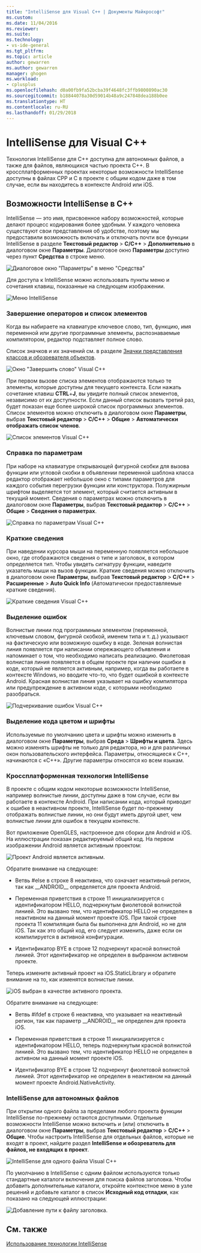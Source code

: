 ```yaml
---
title: "IntelliSense для Visual C++ | Документы Майкрософт"
ms.custom: 
ms.date: 11/04/2016
ms.reviewer: 
ms.suite: 
ms.technology:
- vs-ide-general
ms.tgt_pltfrm: 
ms.topic: article
author: gewarren
ms.author: gewarren
manager: ghogen
ms.workload:
- cplusplus
ms.openlocfilehash: d0a00fb9fa52bcba39f4648fc3ffb9800890ac30
ms.sourcegitcommit: b18844078a30d59014b48a9c247848dea188b0ee
ms.translationtype: HT
ms.contentlocale: ru-RU
ms.lasthandoff: 01/29/2018
---
```

# <a name="visual-c-intellisense"></a>IntelliSense для Visual C++

Технология IntelliSense для C++ доступна для автономных файлов, а также для файлов, являющихся частью проекта C++. В кроссплатформенных проектах некоторые возможности IntelliSense доступны в файлах CPP и C в проекте с общим кодом даже в том случае, если вы находитесь в контексте Android или iOS.

## <a name="intellisense-features-in-c"></a>Возможности IntelliSense в C++

IntelliSense — это имя, присвоенное набору возможностей, которые делают процесс кодирования более удобным. У каждого человека существуют свои представления об удобстве, поэтому мы предоставили возможность включать и отключать почти все функции IntelliSense в разделе **Текстовый редактор** > **C/C++** > **Дополнительно** в диалоговом окне **Параметры**. Диалоговое окно **Параметры** доступно через пункт **Средства** в строке меню.

![Диалоговое окно "Параметры" в меню "Средства"](../ide/media/sintellisensecpptoolsoptions.PNG)

Для доступа к IntelliSense можно использовать пункты меню и сочетания клавиш, показанные на следующем изображении.

![Меню IntelliSense](../ide/media/vs2015_cpp_intellisense_menu.png)

### <a name="statement-completion-and-member-list"></a>Завершение операторов и список элементов

Когда вы набираете на клавиатуре ключевое слово, тип, функцию, имя переменной или другие программные элементы, распознаваемые компилятором, редактор подставляет полное слово.

Список значков и их значений см. в разделе [Значки представления классов и обозревателя объектов](../ide/class-view-and-object-browser-icons.md).

![Окно "Завершить слово" Visual C&#43;&#43;](../ide/media/vs2015_cpp_complete_word.png "vs2015_cpp_complete_word")

При первом вызове списка элементов отображаются только те элементы, которые доступны для текущего контекста. Если нажать сочетание клавиш **CTRL**+**J**, вы увидите полный список элементов, независимо от их доступности. Если данный список вызвать третий раз, будет показан еще более широкой список программных элементов. Список элементов можно отключить в диалоговом окне **Параметры**, выбрав **Текстовый редактор** > **C/C++** > **Общие** > **Автоматически отображать список членов**.

![Список элементов Visual C&#43;&#43;](../ide/media/vs2015_cpp_list_members.png "vs2015_cpp_list_members")

### <a name="parameter-help"></a>Справка по параметрам

При наборе на клавиатуре открывающей фигурной скобки для вызова функции или угловой скобки в объявлении переменной шаблона класса редактор отображает небольшое окно с типами параметров для каждого события перегрузки функции или конструктора. Полужирным шрифтом выделяется тот элемент, который считается активным в текущий момент. Сведения о параметрах можно отключить в диалоговом окне **Параметры**, выбрав **Текстовый редактор** > **C/C++** > **Общие** > **Сведения о параметрах**.

![Справка по параметрам Visual C&#43;&#43;](../ide/media/vs_2015_cpp_param_help.png "vs_2015_cpp_param_help")

### <a name="quick-info"></a>Краткие сведения

При наведении курсора мыши на переменную появляется небольшое окно, где отображаются сведения о типе и заголовок, в котором определяется тип. Чтобы увидеть сигнатуру функции, наведите указатель мыши на вызов функции. Краткие сведения можно отключить в диалоговом окне **Параметры**, выбрав **Текстовый редактор** > **C/C++** > **Расширенные** > **Auto Quick Info** (Автоматически предоставляемые краткие сведения).

![Краткие сведения Visual C&#43;&#43;](../ide/media/vs2015_cpp_quickinfo.png "vs2015_cpp_quickInfo")

### <a name="error-squiggles"></a>Выделение ошибок

Волнистые линии под программным элементом (переменной, ключевым словом, фигурной скобкой, именем типа и т. д.) указывают на фактическую или возможную ошибку в коде. Зеленая волнистая линия появляется при написании опережающего объявления и напоминает о том, что необходимо написать реализацию. Фиолетовая волнистая линия появляется в общем проекте при наличии ошибки в коде, который не является активным, например, когда вы работаете в контексте Windows, но вводите что-то, что будет ошибкой в контексте Android. Красная волнистая линия указывает на ошибку компилятора или предупреждение в активном коде, с которыми необходимо разобраться.

![Подчеркивание ошибок Visual C&#43;&#43;](../ide/media/vs2015_cpp_error_quiggles.png "vs2015_cpp_error_quiggles")

### <a name="code-colorization-and-fonts"></a>Выделение кода цветом и шрифты

Используемые по умолчанию цвета и шрифты можно изменить в диалоговом окне **Параметры**, выбрав **Среда** > **Шрифты и цвета**. Здесь можно изменять шрифты не только для редактора, но и для различных окон пользовательского интерфейса. Параметры, относящиеся к C++, начинаются с «C++». Другие параметры относятся ко всем языкам.

### <a name="cross-platform-intellisense"></a>Кроссплатформенная технология IntelliSense

В проекте с общим кодом некоторые возможности IntelliSense, например волнистые линии, доступны даже в том случае, если вы работаете в контексте Android. При написании кода, который приводит к ошибке в неактивном проекте, IntelliSense будет по-прежнему отображать волнистые линии, но они будут иметь другой цвет, чем волнистые линии для ошибок в текущем контексте.

Вот приложение OpenGLES, настроенное для сборки для Android и iOS. На иллюстрации показан редактируемый общий код. На первом изображении Android является активным проектом:

![Проект Android является активным.](../ide/media/intellisensecppcrossplatform.png "IntelliSenseCppCrossPlatform")

Обратите внимание на следующее:

- Ветвь #else в строке 8 неактивна, что означает неактивный регион, так как __ANDROID\_\_ определяется для проекта Android.

- Переменная приветствия в строке 11 инициализируется с идентификатором HELLO, подчеркнутым фиолетовой волнистой линией. Это вызвано тем, что идентификатор HELLO не определен в неактивном на данный момент проекте iOS. При такой строке проекта 11 компиляция была бы выполнена для Android, но не для iOS. Так как это общий код, его следует изменить, даже если он компилируется в активной конфигурации.

- Идентификатор BYE в строке 12 подчеркнут красной волнистой линией. Этот идентификатор не определен в выбранном активном проекте.

Теперь измените активный проект на iOS.StaticLibrary и обратите внимание на то, как изменятся волнистые линии.

![iOS выбран в качестве активного проекта.](../ide/media/intellisensecppcrossplatform2.png "IntelliSenseCppCrossPlatform2")

Обратите внимание на следующее:

- Ветвь #ifdef в строке 6 неактивна, что указывает на неактивный регион, так как параметр __ANDROID\_\_ не определен для проекта iOS.

- Переменная приветствия в строке 11 инициализируется с идентификатором HELLO, теперь подчеркнутым красной волнистой линией. Это вызвано тем, что идентификатор HELLO не определен в активном на данный момент проекте iOS.

- Идентификатор BYE в строке 12 подчеркнут фиолетовой волнистой линией. Этот идентификатор не определен в неактивном на данный момент проекте Android.NativeActivity.

### <a name="intellisense-for-stand-alone-files"></a>IntelliSense для автономных файлов

При открытии одного файла за пределами любого проекта функции IntelliSense по-прежнему остаются доступными. Отдельные возможности IntelliSense можно включить и (или) отключить в диалоговом окне **Параметры**, выбрав **Текстовый редактор** > **C/C++** > **Общие**. Чтобы настроить IntelliSense для отдельных файлов, которые не входят в проект, найдите раздел **IntelliSense и обозреватель для файлов, не входящих в проект**.

![IntelliSense для одного файла Visual C&#43;&#43;](../ide/media/vs2015_cpp_single_file_intellisense.png "vs2015_cpp_single_file_intellisense")

По умолчанию в IntelliSense с одним файлом используются только стандартные каталоги включения для поиска файлов заголовка. Чтобы добавить дополнительные каталоги, откройте контекстное меню в узле решений и добавьте каталог в список **Исходный код отладки**, как показано на следующей иллюстрации:

![Добавление пути к файлу заголовка.](../ide/media/intellisensedebugyourcode.jpg "IntelliSenseDebugYourCode")

## <a name="see-also"></a>См. также

[Использование технологии IntelliSense](../ide/using-intellisense.md)
